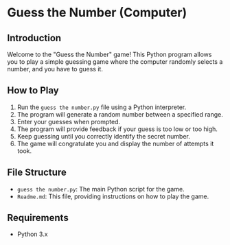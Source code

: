 # Guess the Number (Computer)

## Introduction

Welcome to the "Guess the Number" game! This Python program allows you to play a simple guessing game where the computer randomly selects a number, and you have to guess it.

## How to Play

1. Run the `guess the number.py` file using a Python interpreter.
2. The program will generate a random number between a specified range.
3. Enter your guesses when prompted.
4. The program will provide feedback if your guess is too low or too high.
5. Keep guessing until you correctly identify the secret number.
6. The game will congratulate you and display the number of attempts it took.

## File Structure

- `guess the number.py`: The main Python script for the game.
- `Readme.md`: This file, providing instructions on how to play the game.

## Requirements

- Python 3.x
